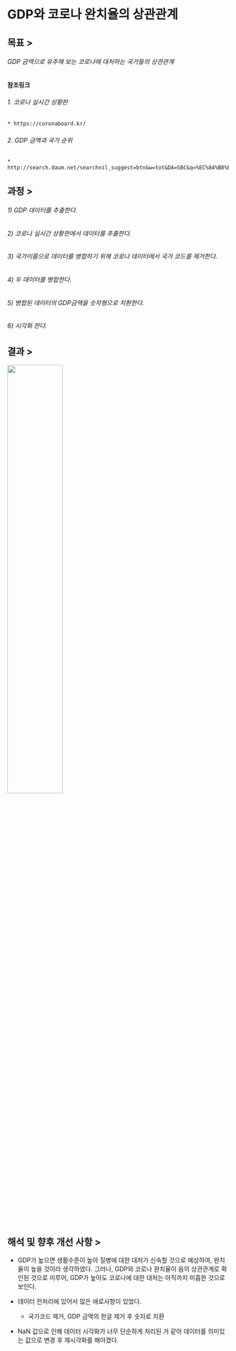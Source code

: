 # GDP와 코로나 완치율의 상관관계

## 목표 >

###### GDP 금액으로 유추해 보는 코로나에 대처하는 국가들의 상관관계

#### 참조링크

###### 1. 코로나 실시간 상황판 
    * https://coronaboard.kr/
###### 2. GDP 금액과 국가 순위 
    * http://search.daum.net/searchnil_suggest=btn&w=tot&DA=SBC&q=%EC%84%B8%EA%B3%84+gdp+%EC%88%9C%EC%9C%84

## 과정 >

###### 1) GDP 데이터를 추출한다.
###### 2) 코로나 실시간 상황판에서 데이터를 추출한다.
###### 3) 국가이름으로 데이터를 병합하기 위해 코로나 데이터에서 국가 코드를 제거한다.
###### 4) 두 데이터를 병합한다.
###### 5) 병합된 데이터의 GDP금액을 숫자형으로 치환한다.
###### 6) 시각화 한다.

## 결과 >
<img src = "https://user-images.githubusercontent.com/39752251/123351742-c8783b00-d598-11eb-8446-7e97e8b43da8.png" width="50%">

## 해석 및 향후 개선 사항 >

* GDP가 높으면 생활수준이 높아 질병에 대한 대처가 신속할 것으로 예상하여, 완치율이 높을 것이라 생각하였다. 그러나, GDP와 코로나 완치율이 음의 상관관계로 확인된 것으로 미루어, GDP가 높아도 코로나에 대한 대처는 아직까지 미흡한 것으로 보인다.
  
* 데이터 전처리에 있어서 많은 애로사항이 있었다.
    * 국가코드 제거, GDP 금액의 한글 제거 후 숫자로 치환
  
* NaN 값으로 인해 데이터 시각화가 너무 단순하게 처리된 거 같아 데이터를 의미있는 값으로 변경 후 재시각화를 해야겠다.
